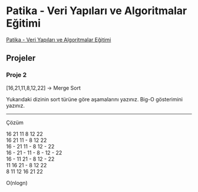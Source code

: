 # Patika - Veri Yapıları ve Algoritmalar Eğitimi

[Patika - Veri Yapıları ve Algoritmalar Eğitimi](https://academy.patika.dev/courses/veri-yapilari-ve-algoritmalar)


## Projeler

### Proje 2

[16,21,11,8,12,22] -> Merge Sort

Yukarıdaki dizinin sort türüne göre aşamalarını yazınız.
Big-O gösterimini yazınız.

---
Çözüm

16 21 11 8 12 22 <br>
16 21 11 - 8 12 22 <br>
16 - 21 11 - 8 12 - 22 <br>
16 - 21 - 11 - 8 - 12 - 22 <br>
16 - 11 21 - 8 12 - 22 <br>
11 16 21 - 8 12 22 <br>
8 11 12 16 21 22 <br>


O(nlogn)
